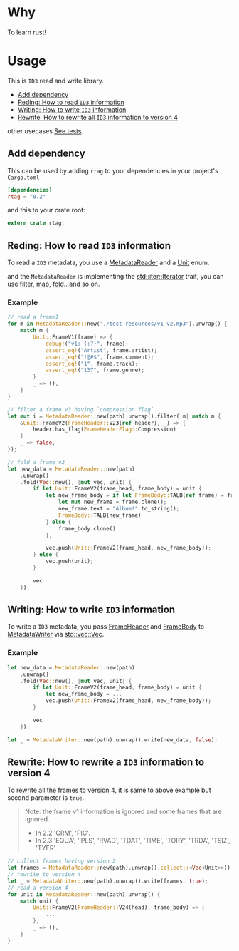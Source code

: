 # Why

To learn rust!

# Usage

This is `ID3` read and write library.

- [Add dependency](#add-dependency)
- [Reding: How to read `ID3` information](#reding-how-to-read-id3-information)
- [Writing: How to write `ID3` information](#writing-how-to-write-id3-information)
- [Rewrite: How to rewrite all `ID3` information to version 4](#rewrite-how-to-rewrite-a-id3-information-to-version-4)

other usecases [See tests](./tests/metadata.rs).

## Add dependency

This can be used by adding `rtag` to your dependencies in your project's `Cargo.toml`

```toml
[dependencies]
rtag = "0.2"
```
and this to your crate root:

```rust
extern crate rtag;
```

## Reding: How to read `ID3` information

To read a `ID3` metadata, you use a [MetadataReader](./src/metadata.rs#L50) and a [Unit](./src/metadata.rs#L36) enum. 


and the `MetadataReader` is implementing the [std::iter::Iterator](https://doc.rust-lang.org/std/iter/trait.Iterator.html) trait, 
you can use [filter](https://doc.rust-lang.org/std/iter/trait.Iterator.html#method.filter), [map](https://doc.rust-lang.org/std/iter/trait.Iterator.html#method.map), [fold](https://doc.rust-lang.org/std/iter/trait.Iterator.html#method.fold).. and so on.

### Example

```rust
// read a frame1
for m in MetadataReader::new("./test-resources/v1-v2.mp3").unwrap() {
    match m {
        Unit::FrameV1(frame) => {
            debug!("v1: {:?}", frame);
            assert_eq!("Artist", frame.artist);
            assert_eq!("!@#$", frame.comment);
            assert_eq!("1", frame.track);
            assert_eq!("137", frame.genre);
        }
        _ => (),
    }
}

// filter a frame v3 having `compression flag`
let mut i = MetadataReader::new(path).unwrap().filter(|m| match m {
    &Unit::FrameV2(FrameHeader::V23(ref header), _) => {
        header.has_flag(FrameHeaderFlag::Compression)
    }
    _ => false,
});

// fold a frame v2
let new_data = MetadataReader::new(path)
    .unwrap()
    .fold(Vec::new(), |mut vec, unit| {
        if let Unit::FrameV2(frame_head, frame_body) = unit {
            let new_frame_body = if let FrameBody::TALB(ref frame) = frame_body {
                let mut new_frame = frame.clone();
                new_frame.text = "Album!".to_string();
                FrameBody::TALB(new_frame)
            } else {
                frame_body.clone()
            };

            vec.push(Unit::FrameV2(frame_head, new_frame_body));
        } else {
            vec.push(unit);
        }

        vec
    });
```

## Writing: How to write `ID3` information 

To write a `ID3` metadata, you pass [FrameHeader](./src/frame.rs#L267) and [FrameBody](./src/frame.rs#L2022) to [MetadataWriter](./src/metadata.rs#L366) via [std::vec::Vec](https://doc.rust-lang.org/std/vec/struct.Vec.html).

### Example

```rust
let new_data = MetadataReader::new(path)
    .unwrap()
    .fold(Vec::new(), |mut vec, unit| {
        if let Unit::FrameV2(frame_head, frame_body) = unit {
            let new_frame_body = ...
            vec.push(Unit::FrameV2(frame_head, new_frame_body));
        }

        vec
    });

let _ = MetadataWriter::new(path).unwrap().write(new_data, false);
```

## Rewrite: How to rewrite a `ID3` information to version 4

To rewrite all the frames to version 4, it is same to above example but second parameter is `true`. 
> Note: the frame v1 information is ignored and some frames that are ignored.
> - In 2.2 'CRM', 'PIC'. 
> - In 2.3 'EQUA', 'IPLS', 'RVAD', 'TDAT', 'TIME', 'TORY', 'TRDA', 'TSIZ', 'TYER'

```rust
// collect frames having version 2
let frames = MetadataReader::new(path).unwrap().collect::<Vec<Unit>>();
// rewrite to version 4
let _ = MetadataWriter::new(path).unwrap().write(frames, true);
// read a version 4
for unit in MetadataReader::new(path).unwrap() {
    match unit {
        Unit::FrameV2(FrameHeader::V24(head), frame_body) => {
            ...
        },
        _ => (),
    }
}
```